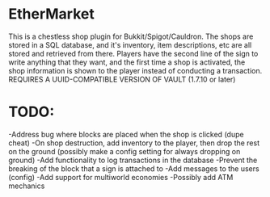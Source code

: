 # EtherMarket
This is a chestless shop plugin for Bukkit/Spigot/Cauldron. The shops are stored in a SQL database, and it's inventory, item descriptions, etc are all stored and retrieved from there. Players have the second line of the sign to write anything that they want, and the first time a shop is activated, the shop information is shown to the player instead of conducting a transaction. REQUIRES A UUID-COMPATIBLE VERSION OF VAULT (1.7.10 or later)


# TODO:
-Address bug where blocks are placed when the shop is clicked (dupe
cheat)
-On shop destruction, add inventory to the player, then drop the rest on
the ground (possibly make a config setting for always dropping on
ground)
-Add functionality to log transactions in the database
-Prevent the breaking of the block that a sign is attached to
-Add messages to the users (config)
-Add support for multiworld economies
-Possibly add ATM mechanics
